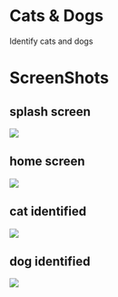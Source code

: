 # Cats & Dogs

Identify cats and dogs

# ScreenShots


## splash screen
![](screenshots/splash%20screen.png)


## home screen
![](screenshots/home.png)

## cat identified
![](screenshots/cat.png)

## dog identified
![](screenshots/dog.png)

